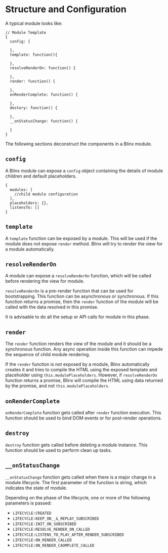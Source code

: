 # Structure and Configuration

A typical module looks like:
```
// Module Template
{
  config: {

  },
  template: function(){

  },
  resolveRenderOn: function() {

  },
  render: function() {

  },
  onRenderComplete: function() {

  },
  destory: function() {

  },
  __onStatusChange: function() {

  }
}
```

The following sections deconstruct the components in a Blinx module.

## ```config```

A Blinx module can expose a ```config``` object containing the details of module children and default placeholders.

```
{
  modules: [
    //child module configuration
  ],
  placeholders: {},
  listensTo: []
}
```

## ```template```

A ```template``` function can be exposed by a module. This will be used if the module does not expose ```render``` method. Blinx will try to render the view for a module automatically.


## ```resolveRenderOn```

A module can expose a ```resolveRenderOn``` function, which will be called before rendering the view for module. 

```resolveRenderOn``` is a pre-render function that can be used for bootstrapping. This function can be asynchronous or synchronous. If this function returns a promise, then the ```render``` function of the module will be called with the data resolved in this promise.

It is advisable to do all the setup or API calls for module in this phase.


## ```render```

The ```render``` function renders the view of the module and it should be a synchronous function. Any async operation inside this function can impede the sequence of child module rendering.

If the ```render``` function is not exposed by a module, Blinx automatically creates it and tries to compile the HTML using the exposed template and placeholder using ```this.modulePlaceholders```. However, if ```resolveRenderOn``` function returns a promise, Blinx will compile the HTML using data returned by the promise, and not ```this.modulePlaceholders```. 


## ```onRenderComplete```

```onRenderComplete``` function gets called after ```render``` function execution. This function should be used to bind DOM events or for post-render operations.

## ```destroy```

```destroy``` function gets called before deleting a module instance. This function should be used to perform clean up tasks.


## ```__onStatusChange```

```__onStatusChange``` function gets called when there is a major change in a module lifecycle. The first parameter of the function is string, which indicates the state of module.

Depending on the phase of the lifecycle, one or more of the following parameters is passed:
* ```LIFECYCLE:CREATED```
* ```LIFECYCLE:KEEP_ON__&_REPLAY_SUBSCRIBED```
* ```LIFECYCLE:INIT_ON_SUBSCRIBED```
* ```LIFECYCLE:RESOLVE_RENDER_ON_CALLED```
* ```LIFECYCLE:LISTENS_TO_PLAY_AFTER_RENDER_SUBSCRIBED```
* ```LIFECYCLE:ON_RENDER_CALLED```
* ```LIFECYCLE:ON_RENDER_CAOMPLETE_CALLED```